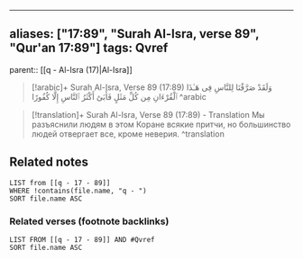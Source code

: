 
---
aliases: ["17:89", "Surah Al-Isra, verse 89", "Qur'an 17:89"]
tags: Qvref
---

parent:: [[q - Al-Isra (17)|Al-Isra]]

> [!arabic]+ Surah Al-Isra, Verse 89 (17:89)
> <span class="quran-arabic">وَلَقَدْ صَرَّفْنَا لِلنَّاسِ فِى هَـٰذَا ٱلْقُرْءَانِ مِن كُلِّ مَثَلٍ فَأَبَىٰٓ أَكْثَرُ ٱلنَّاسِ إِلَّا كُفُورًا</span>
^arabic

> [!translation]+ Surah Al-Isra, Verse 89 (17:89) - Translation
> Мы разъяснили людям в этом Коране всякие притчи, но большинство людей отвергает все, кроме неверия.
^translation



## Related notes
```dataview
LIST from [[q - 17 - 89]]
WHERE !contains(file.name, "q - ")
SORT file.name ASC
```

### Related verses (footnote backlinks)
```dataview
LIST FROM [[q - 17 - 89]] AND #Qvref
SORT file.name ASC
```

